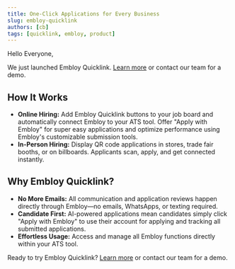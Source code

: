 ```yaml
---
title: One-Click Applications for Every Business
slug: embloy-quicklink
authors: [cb]
tags: [quicklink, embloy, product]
---
```


Hello Everyone,

We just launched Embloy Quicklink. [Learn more](/docs/application-proxy) or contact our team for a demo.

<!--truncate-->

## How It Works

- **Online Hiring:** Add Embloy Quicklink buttons to your job board and automatically connect Embloy to your ATS tool. Offer "Apply with Embloy" for super easy applications and optimize performance using Embloy's customizable submission tools.
- **In-Person Hiring:** Display QR code applications in stores, trade fair booths, or on billboards. Applicants scan, apply, and get connected instantly.

## Why Embloy Quicklink?

- **No More Emails:** All communication and application reviews happen directly through Embloy—no emails, WhatsApps, or texting required.
- **Candidate First:** AI-powered applications mean candidates simply click "Apply with Embloy" to use their account for applying and tracking all submitted applications.
- **Effortless Usage:** Access and manage all Embloy functions directly within your ATS tool.

Ready to try Embloy Quicklink? [Learn more](/docs/application-proxy) or contact our team for a demo.
